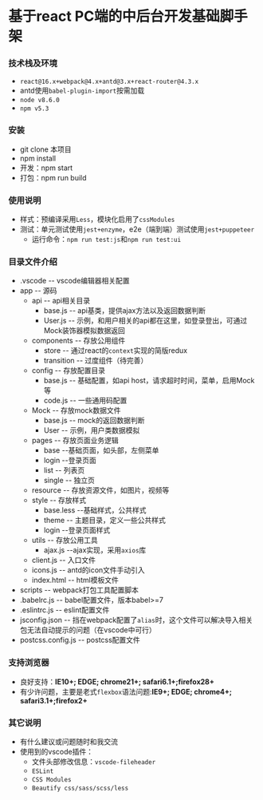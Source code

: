 # 基于react PC端的中后台开发基础脚手架
### 技术栈及环境
- `react@16.x+webpack@4.x+antd@3.x+react-router@4.3.x`
- antd使用`babel-plugin-import`按需加载
- `node v8.6.0`
- `npm v5.3`

### 安装
- git clone 本项目
- npm install
- 开发：npm start
- 打包：npm run build

### 使用说明
- 样式：预编译采用`Less`，模块化启用了`cssModules`
- 测试：单元测试使用`jest+enzyme`，e2e（端到端）测试使用`jest+puppeteer`
   - 运行命令：`npm run test:js`和`npm run test:ui`

### 目录文件介绍

- .vscode  -- vscode编辑器相关配置
- app -- 源码
  - api -- api相关目录
    - base.js -- api基类，提供ajax方法以及返回数据判断
    - User.js -- 示例，和用户相关的api都在这里，如登录登出，可通过Mock装饰器模拟数据返回
  - components -- 存放公用组件
    - store -- 通过react的`context`实现的简版redux
    - transition  -- 过度组件（待完善）
  - config --  存放配置目录
    - base.js -- 基础配置，如api host，请求超时时间，菜单，启用Mock等
    - code.js -- 一些通用码配置
  - Mock -- 存放mock数据文件
    - base.js -- mock的返回数据判断
    - User -- 示例，用户类数据模拟
  - pages -- 存放页面业务逻辑
    - base --基础页面，如头部，左侧菜单
    - login  --登录页面
    - list -- 列表页
    - single -- 独立页
  - resource -- 存放资源文件，如图片，视频等
  - style --  存放样式
    - base.less --基础样式，公共样式
    - theme -- 主题目录，定义一些公共样式
    - login --登录页面样式
  - utils -- 存放公用工具
    - ajax.js --ajax实现，采用`axios`库
  - client.js -- 入口文件
  - icons.js -- antd的icon文件手动引入
  - index.html -- html模板文件
- scripts -- webpack打包工具配置脚本
- .babelrc.js -- babel配置文件，版本babel>=7
- .eslintrc.js -- eslint配置文件
- jsconfig.json -- 挡在webpack配置了`alias`时，这个文件可以解决导入相关包无法自动提示的问题（在vscode中可行）
- postcss.config.js -- postcss配置文件

### 支持浏览器
- 良好支持：**IE10+; EDGE;  chrome21+; safari6.1+;firefox28+**
- 有少许问题，主要是老式`flexbox`语法问题:**IE9+; EDGE;  chrome4+; safari3.1+;firefox2+**

### 其它说明
- 有什么建议或问题随时和我交流
- 使用到的vscode插件：  
  - 文件头部修改信息：`vscode-fileheader`
  - `ESLint`
  - `CSS Modules`
  - `Beautify css/sass/scss/less`